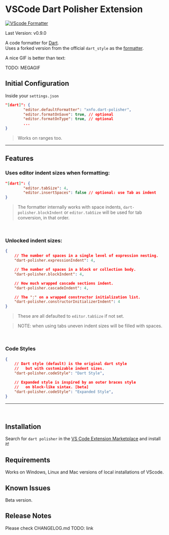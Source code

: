 # VSCode Dart Polisher Extension
[![VScode Formatter](https://shields.io/badge/dart-VScode_Formatter-blue?logo=dart&style=flat-square)](https://github.com/xnfo-dart/dart-polisher-vscode)

Last Version: v0.9.0

A code formatter for [Dart](https://dart.dev/).<br>
Uses a forked version from the official `dart_style` as the [formatter](https://github.com/xnfo-dart/dart_polisher).<br>

A nice GIF is better than text:

TODO: MEGAGIF

## Initial Configuration

Inside your `settings.json`
```json
"[dart]": {
		"editor.defaultFormatter": "xnfo.dart-polisher",
		"editor.formatOnSave": true, // optional
		"editor.formatOnType": true, // optional
		...
}
```
> Works on ranges too.
----
## Features

### **Uses editor indent sizes when formatting:**
```json
"[dart]": {
		"editor.tabSize": 4,
		"editor.insertSpaces": false // optional: use Tab as indent
}
```
> The formatter internally works with space indents, `dart-polisher.blockIndent` or `editor.tabSize` will be used for tab conversion, in that order.


<br>

### **Unlocked indent sizes:**
```json
{
	// The number of spaces in a single level of expression nesting.
	"dart-polisher.expressionIndent": 4,

	// The number of spaces in a block or collection body.
	"dart-polisher.blockIndent": 4,

	// How much wrapped cascade sections indent.
	"dart-polisher.cascadeIndent": 4,

	// The ":" on a wrapped constructor initialization list.
	"dart-polisher.constructorInitializerIndent": 4
}
```
> These are all defaulted to `editor.tabSize` if not set.

> NOTE: when using tabs uneven indent sizes will be filled with spaces.

<br>

### **Code Styles**
```json
{
	// Dart style (default) is the original dart style
	//   but with customizable indent sizes.
	"dart-polisher.codeStyle": "Dart Style",

	// Expanded style is inspired by an outer braces style
	//   on block-like sintax. [beta]
	"dart-polisher.codeStyle": "Expanded Style",
}
```
----


<br>

## Installation
Search for `dart polisher` in the [VS Code Extension Marketplace](https://code.visualstudio.com/docs/editor/extension-marketplace) and install it!

## Requirements

Works on Windows, Linux and Mac versions of local installations of VScode.



## Known Issues

Beta version.

## Release Notes

Please check CHANGELOG.md TODO: link
